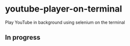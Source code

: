 # youtube-player-on-terminal
Play YouTube in background using selenium on the terminal

## In progress
